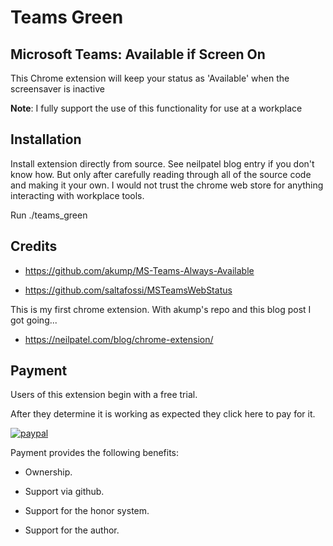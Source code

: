 # Teams Green

## Microsoft Teams: Available if Screen On

This Chrome extension will keep your status as 'Available' when the screensaver is inactive

**Note**: I fully support the use of this functionality for use at a workplace

## Installation

Install extension directly from source. See neilpatel blog entry if you don't know how. But only after carefully reading through all of the source code and making it your own. I would not trust the chrome web store for anything interacting with workplace tools.

Run ./teams_green

## Credits

* https://github.com/akump/MS-Teams-Always-Available

* https://github.com/saltafossi/MSTeamsWebStatus

This is my first chrome extension. With akump's repo and this blog post I got going...

* https://neilpatel.com/blog/chrome-extension/

## Payment

Users of this extension begin with a free trial. 

After they determine it is working as expected they click here to pay for it.

[![paypal](https://www.paypalobjects.com/en_US/i/btn/btn_buynowCC_LG.gif)](https://www.paypal.com/donate/?business=paypal@poleguy.com&no_recurring=0&item_name=Payment+for+Chrome+Teams+Green+Screensaver+Extension&item_number=Suggested+Price:+$7.99+USD&currency_code=USD)


Payment provides the following benefits:

* Ownership.

* Support via github.

* Support for the honor system.

* Support for the author.
